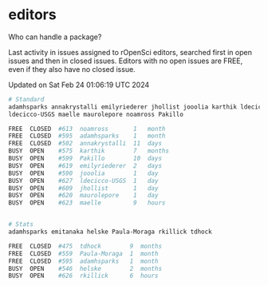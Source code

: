 # editors

Who can handle a package?

Last activity in issues assigned to rOpenSci editors, searched first in open
issues and then in closed issues. Editors with no open issues are FREE, even if
they also have no closed issue.


Updated on Sat Feb 24 01:06:19 UTC 2024

```bash
# Standard
adamhsparks annakrystalli emilyriederer jhollist jooolia karthik ldecicco
ldecicco-USGS maelle maurolepore noamross Pakillo

FREE  CLOSED  #613  noamross       1   month
FREE  CLOSED  #595  adamhsparks    1   month
FREE  CLOSED  #502  annakrystalli  11  days
BUSY  OPEN    #575  karthik        7   months
BUSY  OPEN    #599  Pakillo        10  days
BUSY  OPEN    #619  emilyriederer  2   days
BUSY  OPEN    #590  jooolia        1   day
BUSY  OPEN    #627  ldecicco-USGS  1   day
BUSY  OPEN    #609  jhollist       1   day
BUSY  OPEN    #620  maurolepore    1   day
BUSY  OPEN    #623  maelle         9   hours


# Stats
adamhsparks emitanaka helske Paula-Moraga rkillick tdhock

FREE  CLOSED  #475  tdhock        9  months
FREE  CLOSED  #559  Paula-Moraga  1  month
FREE  CLOSED  #595  adamhsparks   1  month
BUSY  OPEN    #546  helske        2  months
BUSY  OPEN    #626  rkillick      6  hours
```
